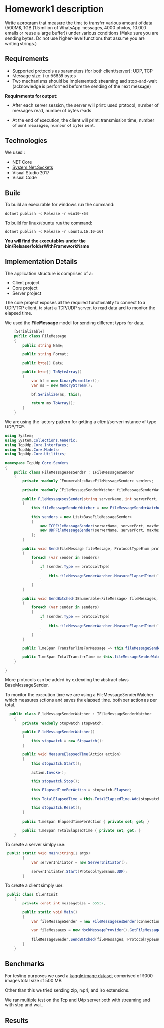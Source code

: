 # Homework1 description
Write a program that measure the time to transfer various amount of data (500MB, 1GB (1.5
milion of WhatsApp messages, 4000 photos, 10.000 emails or reuse a large buffer)) under
various conditions (Make sure you are sending bytes. Do not use higher-level functions that
assume you are writing strings.)

## Requirements

- Supported protocols as parameters (for both client/server): UDP, TCP
- Message size: 1 to 65535 bytes
- Two mechanisms should be implemented: streaming and stop-and-wait (acknowledge is
performed before the sending of the next message)

**Requirements for output**:

- After each server session, the server will print: used protocol, number of messages read,
number of bytes reads

- At the end of execution, the client will print: transmission time, number of sent messages,
number of bytes sent.

## Technologies

We used :

- NET Core
- [System.Net.Sockets](https://docs.microsoft.com/en-us/dotnet/api/system.net.sockets?view=netframework-4.7.2)
- Visual Studio 2017
- Visual Code
## Build

To build an executable for windows run the command:
```
dotnet publish -c Release -r win10-x64
```

To build for linux/ubuntu run the command:
```
dotnet publish -c Release -r ubuntu.16.10-x64
```

**You will find the executables under the bin/Release/folderWithFrameworkName**

## Implementation Details

The application structure is comprised of a:

- Client project
- Core project
- Server project

The core project exposes all the required functionality to connect to a UDP/TCP client, to start a TCP/UDP server, to read data and to monitor the elapsed time.

We used the **FileMessage** model for sending different types for data.

```c#
    [Serializable]
    public class FileMessage
    {
        public string Name;

        public string Format;

        public byte[] Data;

        public byte[] ToByteArray()
        {
            var bf = new BinaryFormatter();
            var ms = new MemoryStream();

            bf.Serialize(ms, this);

            return ms.ToArray();
        }
    }
```

We are using the factory pattern for getting a client/server instance of type UDP/TCP.
```c#
using System;
using System.Collections.Generic;
using TcpUdp.Core.Interfaces;
using TcpUdp.Core.Models;
using TcpUdp.Core.Utilities;

namespace TcpUdp.Core.Senders
{
    public class FileMessagesesSender : IFileMessagesSender
    {
        private readonly IEnumerable<BaseFileMessageSender> senders;

        private readonly IFileMessageSenderWatcher fileMessageSenderWatcher;

        public FileMessagesesSender(string serverName, int serverPort, int maxMessageSize)
        {
            this.fileMessageSenderWatcher = new FileMessageSenderWatcher();

            this.senders = new List<BaseFileMessageSender>
            {
                new TCPFileMessageSender(serverName, serverPort, maxMessageSize),
                new UDPFileMessageSender(serverName, serverPort, maxMessageSize)
            };
        }

        public void Send(FileMessage fileMessage, ProtocolTypeEnum protocolType)
        {
            foreach (var sender in senders)
            {
                if (sender.Type == protocolType)
                {
                    this.fileMessageSenderWatcher.MeasureElapsedTime(() => { sender.Send(fileMessage); });
                }
            }
        }

        public void SendBatched(IEnumerable<FileMessage> fileMessages, ProtocolTypeEnum protocolType)
        {
            foreach (var sender in senders)
            {
                if (sender.Type == protocolType)
                {
                    this.fileMessageSenderWatcher.MeasureElapsedTime(() => { sender.SendBatched(fileMessages); });
                }
            }
        }

        public TimeSpan TransferTimeForMessage => this.fileMessageSenderWatcher.ElapsedTimePerAction;

        public TimeSpan TotalTransferTime => this.fileMessageSenderWatcher.TotalElapsedTime;
    }

}
```

More protocols can be added by extending the abstract class BaseMessageSender.

To monitor the execution time we are using a FileMessageSenderWatcher which measures actions and saves the elapsed time, both per action as per total.

```c#
  public class FileMessageSenderWatcher : IFileMessageSenderWatcher
    {
        private readonly Stopwatch stopwatch;

        public FileMessageSenderWatcher()
        {
            this.stopwatch = new Stopwatch();
        }

        public void MeasureElapsedTime(Action action)
        {
            this.stopwatch.Start();

            action.Invoke();

            this.stopwatch.Stop();

            this.ElapsedTimePerAction = stopwatch.Elapsed;

            this.TotalElapsedTime = this.TotalElapsedTime.Add(stopwatch.Elapsed);

            this.stopwatch.Reset();
        }
        
        public TimeSpan ElapsedTimePerAction { private set; get; }
        
        public TimeSpan TotalElapsedTime { private set; get; }
    }
```
To create a server simlpy use:
```c#
 public static void Main(string[] args)
        {
            var serverInitiator = new ServerInitiator();

            serverInitiator.Start(ProtocolTypeEnum.UDP);
        }
```

To create a client simply use:
```c#
 public class ClientInit
    {
        private const int messageSize = 65535;

        public static void Main()
        {
            var fileMessageSender = new FileMessagesesSender(ConnectionCredentials.ServerName, ConnectionCredentials.UDPServerPort, messageSize);

            var fileMessages = new MockMessageProvider().GetFileMessages().ToList();
            
            fileMessageSender.SendBatched(fileMessages, ProtocolTypeEnum.UDP);    
        }
    }
```

## Benchmarks
For testing purposes we used a [kaggle image dataset](:https://www.kaggle.com/thedownhill/art-images-drawings-painting-sculpture-engraving ) comprised of 9000 images total size of 500 MB.

Other than this we tried sending zip, mp4, and iso extensions.

We ran multiple test on the Tcp and Udp server both with streaming and with stop and wait.

## Results
